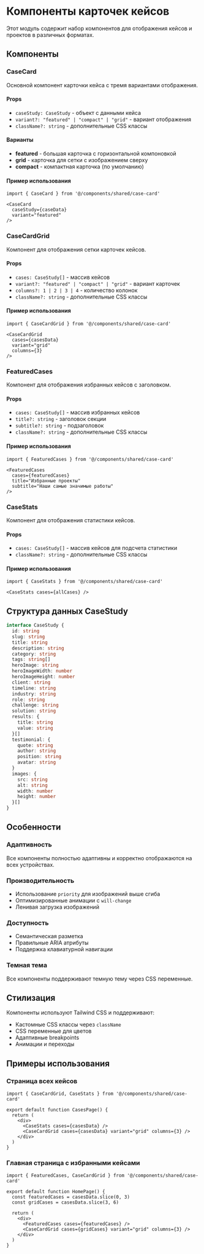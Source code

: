 # Компоненты карточек кейсов

Этот модуль содержит набор компонентов для отображения кейсов и проектов в различных форматах.

## Компоненты

### CaseCard
Основной компонент карточки кейса с тремя вариантами отображения.

#### Props
- `caseStudy: CaseStudy` - объект с данными кейса
- `variant?: "featured" | "compact" | "grid"` - вариант отображения
- `className?: string` - дополнительные CSS классы

#### Варианты
- **featured** - большая карточка с горизонтальной компоновкой
- **grid** - карточка для сетки с изображением сверху
- **compact** - компактная карточка (по умолчанию)

#### Пример использования
```tsx
import { CaseCard } from '@/components/shared/case-card'

<CaseCard 
  caseStudy={caseData} 
  variant="featured" 
/>
```

### CaseCardGrid
Компонент для отображения сетки карточек кейсов.

#### Props
- `cases: CaseStudy[]` - массив кейсов
- `variant?: "featured" | "compact" | "grid"` - вариант карточек
- `columns?: 1 | 2 | 3 | 4` - количество колонок
- `className?: string` - дополнительные CSS классы

#### Пример использования
```tsx
import { CaseCardGrid } from '@/components/shared/case-card'

<CaseCardGrid 
  cases={casesData} 
  variant="grid" 
  columns={3} 
/>
```

### FeaturedCases
Компонент для отображения избранных кейсов с заголовком.

#### Props
- `cases: CaseStudy[]` - массив избранных кейсов
- `title?: string` - заголовок секции
- `subtitle?: string` - подзаголовок
- `className?: string` - дополнительные CSS классы

#### Пример использования
```tsx
import { FeaturedCases } from '@/components/shared/case-card'

<FeaturedCases 
  cases={featuredCases}
  title="Избранные проекты"
  subtitle="Наши самые значимые работы"
/>
```

### CaseStats
Компонент для отображения статистики кейсов.

#### Props
- `cases: CaseStudy[]` - массив кейсов для подсчета статистики
- `className?: string` - дополнительные CSS классы

#### Пример использования
```tsx
import { CaseStats } from '@/components/shared/case-card'

<CaseStats cases={allCases} />
```

## Структура данных CaseStudy

```typescript
interface CaseStudy {
  id: string
  slug: string
  title: string
  description: string
  category: string
  tags: string[]
  heroImage: string
  heroImageWidth: number
  heroImageHeight: number
  client: string
  timeline: string
  industry: string
  role: string
  challenge: string
  solution: string
  results: {
    title: string
    value: string
  }[]
  testimonial: {
    quote: string
    author: string
    position: string
    avatar: string
  }
  images: {
    src: string
    alt: string
    width: number
    height: number
  }[]
}
```

## Особенности

### Адаптивность
Все компоненты полностью адаптивны и корректно отображаются на всех устройствах.

### Производительность
- Использование `priority` для изображений выше сгиба
- Оптимизированные анимации с `will-change`
- Ленивая загрузка изображений

### Доступность
- Семантическая разметка
- Правильные ARIA атрибуты
- Поддержка клавиатурной навигации

### Темная тема
Все компоненты поддерживают темную тему через CSS переменные.

## Стилизация

Компоненты используют Tailwind CSS и поддерживают:
- Кастомные CSS классы через `className`
- CSS переменные для цветов
- Адаптивные breakpoints
- Анимации и переходы

## Примеры использования

### Страница всех кейсов
```tsx
import { CaseCardGrid, CaseStats } from '@/components/shared/case-card'

export default function CasesPage() {
  return (
    <div>
      <CaseStats cases={casesData} />
      <CaseCardGrid cases={casesData} variant="grid" columns={3} />
    </div>
  )
}
```

### Главная страница с избранными кейсами
```tsx
import { FeaturedCases, CaseCardGrid } from '@/components/shared/case-card'

export default function HomePage() {
  const featuredCases = casesData.slice(0, 3)
  const gridCases = casesData.slice(3, 6)
  
  return (
    <div>
      <FeaturedCases cases={featuredCases} />
      <CaseCardGrid cases={gridCases} variant="grid" columns={3} />
    </div>
  )
}
``` 